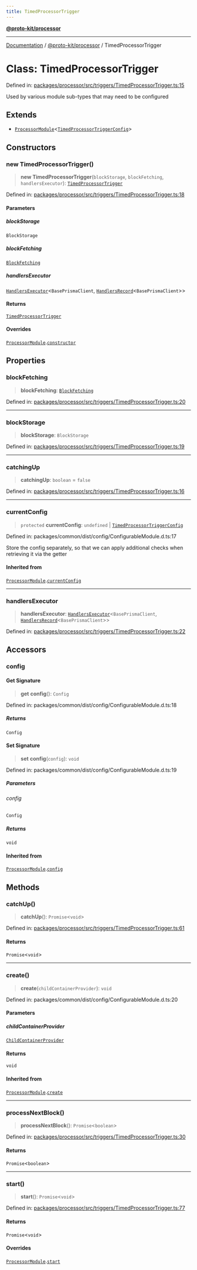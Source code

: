 ```yaml
---
title: TimedProcessorTrigger
---
```


[**@proto-kit/processor**](../README.md)

***

[Documentation](../../../README.md) / [@proto-kit/processor](../README.md) / TimedProcessorTrigger

# Class: TimedProcessorTrigger

Defined in: [packages/processor/src/triggers/TimedProcessorTrigger.ts:15](https://github.com/proto-kit/framework/blob/4d6b3b6da51b3edee0fbf25ce72c1f59ec61e891/packages/processor/src/triggers/TimedProcessorTrigger.ts#L15)

Used by various module sub-types that may need to be configured

## Extends

- [`ProcessorModule`](ProcessorModule.md)\<[`TimedProcessorTriggerConfig`](../interfaces/TimedProcessorTriggerConfig.md)\>

## Constructors

### new TimedProcessorTrigger()

> **new TimedProcessorTrigger**(`blockStorage`, `blockFetching`, `handlersExecutor`): [`TimedProcessorTrigger`](TimedProcessorTrigger.md)

Defined in: [packages/processor/src/triggers/TimedProcessorTrigger.ts:18](https://github.com/proto-kit/framework/blob/4d6b3b6da51b3edee0fbf25ce72c1f59ec61e891/packages/processor/src/triggers/TimedProcessorTrigger.ts#L18)

#### Parameters

##### blockStorage

`BlockStorage`

##### blockFetching

[`BlockFetching`](BlockFetching.md)

##### handlersExecutor

[`HandlersExecutor`](HandlersExecutor.md)\<`BasePrismaClient`, [`HandlersRecord`](../interfaces/HandlersRecord.md)\<`BasePrismaClient`\>\>

#### Returns

[`TimedProcessorTrigger`](TimedProcessorTrigger.md)

#### Overrides

[`ProcessorModule`](ProcessorModule.md).[`constructor`](ProcessorModule.md#constructors)

## Properties

### blockFetching

> **blockFetching**: [`BlockFetching`](BlockFetching.md)

Defined in: [packages/processor/src/triggers/TimedProcessorTrigger.ts:20](https://github.com/proto-kit/framework/blob/4d6b3b6da51b3edee0fbf25ce72c1f59ec61e891/packages/processor/src/triggers/TimedProcessorTrigger.ts#L20)

***

### blockStorage

> **blockStorage**: `BlockStorage`

Defined in: [packages/processor/src/triggers/TimedProcessorTrigger.ts:19](https://github.com/proto-kit/framework/blob/4d6b3b6da51b3edee0fbf25ce72c1f59ec61e891/packages/processor/src/triggers/TimedProcessorTrigger.ts#L19)

***

### catchingUp

> **catchingUp**: `boolean` = `false`

Defined in: [packages/processor/src/triggers/TimedProcessorTrigger.ts:16](https://github.com/proto-kit/framework/blob/4d6b3b6da51b3edee0fbf25ce72c1f59ec61e891/packages/processor/src/triggers/TimedProcessorTrigger.ts#L16)

***

### currentConfig

> `protected` **currentConfig**: `undefined` \| [`TimedProcessorTriggerConfig`](../interfaces/TimedProcessorTriggerConfig.md)

Defined in: packages/common/dist/config/ConfigurableModule.d.ts:17

Store the config separately, so that we can apply additional
checks when retrieving it via the getter

#### Inherited from

[`ProcessorModule`](ProcessorModule.md).[`currentConfig`](ProcessorModule.md#currentconfig)

***

### handlersExecutor

> **handlersExecutor**: [`HandlersExecutor`](HandlersExecutor.md)\<`BasePrismaClient`, [`HandlersRecord`](../interfaces/HandlersRecord.md)\<`BasePrismaClient`\>\>

Defined in: [packages/processor/src/triggers/TimedProcessorTrigger.ts:22](https://github.com/proto-kit/framework/blob/4d6b3b6da51b3edee0fbf25ce72c1f59ec61e891/packages/processor/src/triggers/TimedProcessorTrigger.ts#L22)

## Accessors

### config

#### Get Signature

> **get** **config**(): `Config`

Defined in: packages/common/dist/config/ConfigurableModule.d.ts:18

##### Returns

`Config`

#### Set Signature

> **set** **config**(`config`): `void`

Defined in: packages/common/dist/config/ConfigurableModule.d.ts:19

##### Parameters

###### config

`Config`

##### Returns

`void`

#### Inherited from

[`ProcessorModule`](ProcessorModule.md).[`config`](ProcessorModule.md#config)

## Methods

### catchUp()

> **catchUp**(): `Promise`\<`void`\>

Defined in: [packages/processor/src/triggers/TimedProcessorTrigger.ts:61](https://github.com/proto-kit/framework/blob/4d6b3b6da51b3edee0fbf25ce72c1f59ec61e891/packages/processor/src/triggers/TimedProcessorTrigger.ts#L61)

#### Returns

`Promise`\<`void`\>

***

### create()

> **create**(`childContainerProvider`): `void`

Defined in: packages/common/dist/config/ConfigurableModule.d.ts:20

#### Parameters

##### childContainerProvider

[`ChildContainerProvider`](../../common/interfaces/ChildContainerProvider.md)

#### Returns

`void`

#### Inherited from

[`ProcessorModule`](ProcessorModule.md).[`create`](ProcessorModule.md#create)

***

### processNextBlock()

> **processNextBlock**(): `Promise`\<`boolean`\>

Defined in: [packages/processor/src/triggers/TimedProcessorTrigger.ts:30](https://github.com/proto-kit/framework/blob/4d6b3b6da51b3edee0fbf25ce72c1f59ec61e891/packages/processor/src/triggers/TimedProcessorTrigger.ts#L30)

#### Returns

`Promise`\<`boolean`\>

***

### start()

> **start**(): `Promise`\<`void`\>

Defined in: [packages/processor/src/triggers/TimedProcessorTrigger.ts:77](https://github.com/proto-kit/framework/blob/4d6b3b6da51b3edee0fbf25ce72c1f59ec61e891/packages/processor/src/triggers/TimedProcessorTrigger.ts#L77)

#### Returns

`Promise`\<`void`\>

#### Overrides

[`ProcessorModule`](ProcessorModule.md).[`start`](ProcessorModule.md#start)

